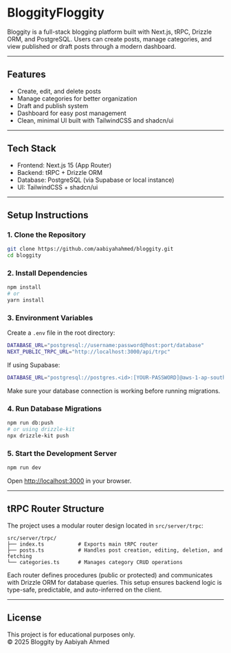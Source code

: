 ﻿# BloggityFloggity

Bloggity is a full-stack blogging platform built with Next.js, tRPC, Drizzle ORM, and PostgreSQL. Users can create posts, manage categories, and view published or draft posts through a modern dashboard.

---

## Features

- Create, edit, and delete posts  
- Manage categories for better organization  
- Draft and publish system  
- Dashboard for easy post management  
- Clean, minimal UI built with TailwindCSS and shadcn/ui

---

## Tech Stack

- Frontend: Next.js 15 (App Router)  
- Backend: tRPC + Drizzle ORM  
- Database: PostgreSQL (via Supabase or local instance)  
- UI: TailwindCSS + shadcn/ui  

---

## Setup Instructions

### 1. Clone the Repository
```bash
git clone https://github.com/aabiyahahmed/bloggity.git
cd bloggity
```

### 2. Install Dependencies
```bash
npm install
# or
yarn install
```

### 3. Environment Variables

Create a `.env` file in the root directory:

```bash
DATABASE_URL="postgresql://username:password@host:port/database"
NEXT_PUBLIC_TRPC_URL="http://localhost:3000/api/trpc"
```

If using Supabase:

```bash
DATABASE_URL="postgresql://postgres.<id>:[YOUR-PASSWORD]@aws-1-ap-south-1.pooler.supabase.com:5432/postgres"
```

Make sure your database connection is working before running migrations.

### 4. Run Database Migrations
```bash
npm run db:push
# or using drizzle-kit
npx drizzle-kit push
```

### 5. Start the Development Server
```bash
npm run dev
```

Open [http://localhost:3000](http://localhost:3000) in your browser.

---

## tRPC Router Structure

The project uses a modular router design located in `src/server/trpc`:

```
src/server/trpc/
├── index.ts           # Exports main tRPC router
├── posts.ts           # Handles post creation, editing, deletion, and fetching
└── categories.ts      # Manages category CRUD operations
```

Each router defines procedures (public or protected) and communicates with Drizzle ORM for database queries. This setup ensures backend logic is type-safe, predictable, and auto-inferred on the client.

---

## License

This project is for educational purposes only.  
© 2025 Bloggity by Aabiyah Ahmed



